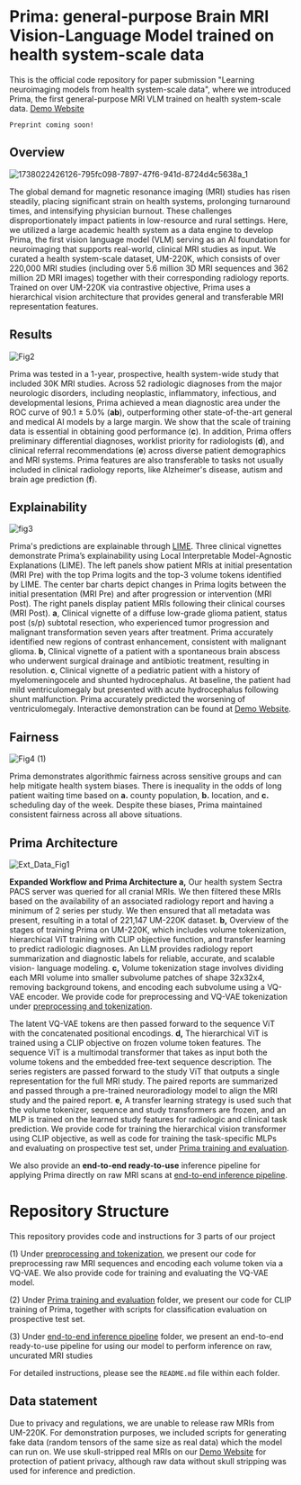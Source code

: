 # Prima: general-purpose Brain MRI Vision-Language Model trained on health system-scale data



This is the official code repository for paper submission "Learning neuroimaging models from health system-scale data", where we introduced Prima, the first general-purpose MRI VLM trained on health system-scale data. [Demo Website](https://prima.mlins.org)

```
Preprint coming soon!
```

## Overview

![1738022426126-795fc098-7897-47f6-941d-8724d4c5638a_1](https://github.com/user-attachments/assets/be841dcb-a446-4e00-b33d-17901c78557f)


The global demand for magnetic resonance imaging (MRI) studies has risen steadily, placing significant strain
on health systems, prolonging turnaround times, and intensifying physician burnout. These
challenges disproportionately impact patients in low-resource and rural settings. Here, we utilized
a large academic health system as a data engine to develop Prima, the first vision language model
(VLM) serving as an AI foundation for neuroimaging that supports real-world, clinical MRI studies
as input. We curated a health system-scale dataset, UM-220K, which consists of over 220,000 MRI studies (including over 5.6 million 3D MRI sequences and 362 million 2D MRI images) together with their corresponding radiology reports.
Trained on over UM-220K via contrastive objective, Prima uses a hierarchical vision architecture that
provides general and transferable MRI representation features. 


## Results

![Fig2](https://github.com/user-attachments/assets/1272a11d-b35b-4433-857d-2a741054f345)

Prima was tested in a 1-year, prospective, health
system-wide study that included 30K MRI studies. Across 52 radiologic diagnoses from the major
neurologic disorders, including neoplastic, inflammatory, infectious, and developmental lesions,
Prima achieved a mean diagnostic area under the ROC curve of 90.1 ± 5.0%  (**ab**), outperforming other state-of-the-art general and medical AI models by a large margin. We show that the scale of training data is essential in obtaining good performance (**c**). In addition, Prima offers preliminary
differential diagnoses, worklist priority for radiologists (**d**), and clinical referral recommendations (**e**) across
diverse patient demographics and MRI systems. Prima features are also transferable to tasks not usually included in clinical radiology reports, like Alzheimer's disease, autism and brain age prediction (**f**). 

## Explainability

![fig3](https://github.com/user-attachments/assets/3ad4fb2d-60d7-4fc0-b627-8d1b931906d9)

Prima's predictions are explainable through [LIME](https://arxiv.org/abs/1602.04938). Three clinical vignettes demonstrate Prima’s
explainability using Local Interpretable Model-Agnostic Explanations (LIME). The left panels show patient MRIs
at initial presentation (MRI Pre) with the top Prima logits and the top-3 volume tokens identified by LIME. The
center bar charts depict changes in Prima logits between the initial presentation (MRI Pre) and after progression
or intervention (MRI Post). The right panels display patient MRIs following their clinical courses (MRI Post). **a**,
Clinical vignette of a diffuse low-grade glioma patient, status post (s/p) subtotal resection, who experienced
tumor progression and malignant transformation seven years after treatment. Prima accurately identified new
regions of contrast enhancement, consistent with malignant glioma. **b**, Clinical vignette of a patient with a
spontaneous brain abscess who underwent surgical drainage and antibiotic treatment, resulting in resolution.
**c**, Clinical vignette of a pediatric patient with a history of myelomeningocele and shunted hydrocephalus.
At baseline, the patient had mild ventriculomegaly but presented with acute hydrocephalus following shunt
malfunction. Prima accurately predicted the worsening of ventriculomegaly. Interactive demonstration can be
found at [Demo Website](https://prima.mlins.org).

## Fairness

![Fig4 (1)](https://github.com/user-attachments/assets/73b65d74-1471-4808-8147-57f15451702f)

Prima demonstrates algorithmic fairness across sensitive groups and can help mitigate health system biases. There is inequality in the odds of long patient waiting time based on **a.** county population, **b.** location, and **c.** scheduling day of the week. Despite these biases, Prima maintained consistent fairness across all above situations.

## Prima Architecture

![Ext_Data_Fig1](https://github.com/user-attachments/assets/e6086ec9-78c4-4617-8639-5681b302eeba)

**Expanded Workflow and Prima Architecture a,** Our health system Sectra
PACS server was queried for all cranial MRIs. We then filtered these MRIs based on the availability of
an associated radiology report and having a minimum of 2 series per study. We then ensured that
all metadata was present, resulting in a total of 221,147 UM-220K dataset. **b,** Overview of the stages
of training Prima on UM-220K, which includes volume tokenization, hierarchical ViT training with
CLIP objective function, and transfer learning to predict radiologic diagnoses. An LLM provides
radiology report summarization and diagnostic labels for reliable, accurate, and scalable vision-
language modeling. **c,** Volume tokenization stage involves dividing each MRI volume into smaller
subvolume patches of shape 32x32x4, removing background tokens, and encoding each subvolume
using a VQ-VAE encoder. We provide code for preprocessing and VQ-VAE tokenization under [preprocessing and tokenization](preprocessing%20and%20tokenization).

The latent VQ-VAE tokens are then passed forward to the sequence ViT
with the concatenated positional encodings. **d,** The hierarchical ViT is trained using a CLIP objective
on frozen volume token features. The sequence ViT is a multimodal transformer that takes as input
both the volume tokens and the embedded free-text sequence description. The series registers are
passed forward to the study ViT that outputs a single representation for the full MRI study. The paired
reports are summarized and passed through a pre-trained neuroradiology model to align the MRI
study and the paired report. **e,** A transfer learning strategy is used such that the volume tokenizer,
sequence and study transformers are frozen, and an MLP is trained on the learned study features for
radiologic and clinical task prediction. We provide code for training the hierarchical vision transformer using CLIP objective, as well as code for training the task-specific MLPs and evaluating on prospective test set, under [Prima training and evaluation](Prima%20training%20and%20evaluation).

We also provide an **end-to-end ready-to-use** inference pipeline for applying Prima directly on raw MRI scans at [end-to-end inference pipeline](end-to-end%20inference%20pipeline).

# Repository Structure

This repository provides code and instructions for 3 parts of our project

(1) Under [preprocessing and tokenization](preprocessing%20and%20tokenization), we present our code for preprocessing raw MRI sequences and encoding each volume token via a VQ-VAE. We also provide code for training and evaluating the VQ-VAE model.

(2) Under [Prima training and evaluation](Prima%20training%20and%20evaluation) folder, we present our code for CLIP training of Prima, together with scripts for classification evaluation on prospective test set.

(3) Under [end-to-end inference pipeline](end-to-end%20inference%20pipeline) folder, we present an end-to-end ready-to-use pipeline for using our model to perform inference on raw, uncurated MRI studies

For detailed instructions, please see the `README.md` file within each folder.

## Data statement

Due to privacy and regulations, we are unable to release raw MRIs from UM-220K. For demonstration purposes, we included scripts for generating fake data (random tensors of the same size as real data) which the model can run on. We use skull-stripped real MRIs on our [Demo Website](https://prima.mlins.org) for protection of patient privacy, although raw data without skull stripping was used for inference and prediction.
